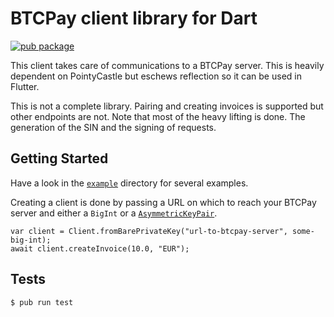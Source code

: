 # BTCPay client library for Dart

[![pub package](https://img.shields.io/pub/v/btcpay_client.svg)](https://pub.dartlang.org/packages/btcpay_client)

This client takes care of communications to a BTCPay server. This is heavily
dependent on PointyCastle but eschews reflection so it can be used in Flutter.

This is not a complete library. Pairing and creating invoices is supported but 
other endpoints are not. Note that most of the heavy lifting is done. The 
generation of the SIN and the signing of requests.

## Getting Started

Have a look in the [`example`](/example/) directory for several examples.

Creating a client is done by passing a URL on which to reach your BTCPay server 
and either a `BigInt` or a 
[`AsymmetricKeyPair`](https://pub.dartlang.org/documentation/pointycastle/1.0.0-rc4/pointycastle.api/AsymmetricKeyPair-class.html).

```
var client = Client.fromBarePrivateKey("url-to-btcpay-server", some-big-int);
await client.createInvoice(10.0, "EUR");
```

## Tests

```
$ pub run test
```
